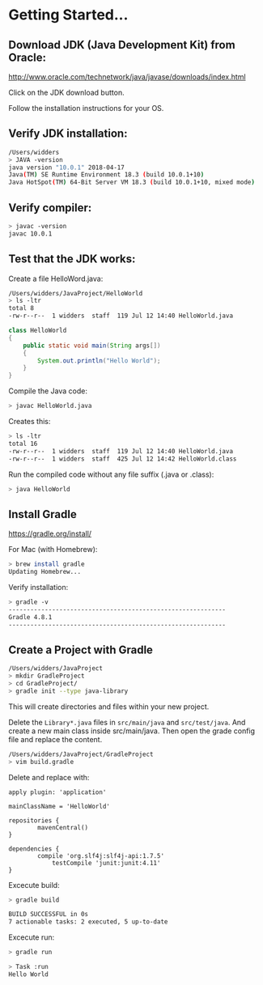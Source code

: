 # Getting Started...

## Download JDK (Java Development Kit) from Oracle:

http://www.oracle.com/technetwork/java/javase/downloads/index.html

Click on the JDK download button.

Follow the installation instructions for your OS.

## Verify JDK installation:

```bash
/Users/widders
> JAVA -version
java version "10.0.1" 2018-04-17
Java(TM) SE Runtime Environment 18.3 (build 10.0.1+10)
Java HotSpot(TM) 64-Bit Server VM 18.3 (build 10.0.1+10, mixed mode)
```

## Verify compiler:

```bash
> javac -version
javac 10.0.1
```

## Test that the JDK works:

Create a file HelloWord.java:

```bash
/Users/widders/JavaProject/HelloWorld
> ls -ltr
total 8
-rw-r--r--  1 widders  staff  119 Jul 12 14:40 HelloWorld.java
```

```java
class HelloWorld
{
    public static void main(String args[])
    {
        System.out.println("Hello World");
    }
}
```

Compile the Java code:
```bash
> javac HelloWorld.java
```

Creates this:
```bash
> ls -ltr
total 16
-rw-r--r--  1 widders  staff  119 Jul 12 14:40 HelloWorld.java
-rw-r--r--  1 widders  staff  425 Jul 12 14:42 HelloWorld.class
```

Run the compiled code without any file suffix (.java or .class):
```bash
> java HelloWorld
```

## Install Gradle

https://gradle.org/install/

For Mac (with Homebrew):
```bash
> brew install gradle
Updating Homebrew...
```

Verify installation:
```bash
> gradle -v
------------------------------------------------------------
Gradle 4.8.1
------------------------------------------------------------
```

## Create a Project with Gradle

```bash
/Users/widders/JavaProject
> mkdir GradleProject
> cd GradleProject/
> gradle init --type java-library
```

This will create directories and files within your new project.

Delete the `Library*.java` files in `src/main/java` and `src/test/java`.
And create a new main class inside src/main/java.
Then open the grade config file and replace the content.
```bash
/Users/widders/JavaProject/GradleProject
> vim build.gradle
```
Delete and replace with:
```
apply plugin: 'application'

mainClassName = 'HelloWorld'

repositories {
        mavenCentral()
}

dependencies {
        compile 'org.slf4j:slf4j-api:1.7.5'
            testCompile 'junit:junit:4.11'
}
```

Excecute build:
```bash
> gradle build

BUILD SUCCESSFUL in 0s
7 actionable tasks: 2 executed, 5 up-to-date
```

Excecute run:
```bash
> gradle run

> Task :run
Hello World
```


